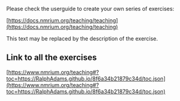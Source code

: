 Please check the userguide to create your own series of exercises:

[https://docs.nmrium.org/teaching/teaching](https://docs.nmrium.org/teaching/teaching)

This text may be replaced by the description of the exercise.

## Link to all the exercises

[https://www.nmrium.org/teaching#?toc=https://RalphAdams.github.io/8f6a34b21879c34d/toc.json](https://www.nmrium.org/teaching#?toc=https://RalphAdams.github.io/8f6a34b21879c34d/toc.json)

